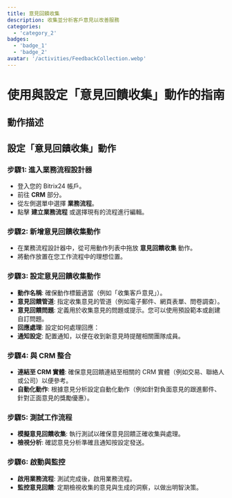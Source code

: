 ```yaml
---
title: 意見回饋收集
description: 收集並分析客戶意見以改善服務
categories: 
  - 'category_2'
badges: 
  - 'badge_1'
  - 'badge_2'
avatar: '/activities/FeedbackCollection.webp'
---
```


# 使用與設定「意見回饋收集」動作的指南

## 動作描述

## 設定「意見回饋收集」動作

### 步驟1: 進入業務流程設計器
- 登入您的 Bitrix24 帳戶。
- 前往 **CRM** 部分。
- 從左側選單中選擇 **業務流程**。
- 點擊 **建立業務流程** 或選擇現有的流程進行編輯。

### 步驟2: 新增意見回饋收集動作
- 在業務流程設計器中，從可用動作列表中拖放 **意見回饋收集** 動作。
- 將動作放置在您工作流程中的理想位置。

### 步驟3: 設定意見回饋收集動作
- **動作名稱**: 確保動作標籤適當（例如「收集客戶意見」）。
- **意見回饋管道**: 指定收集意見的管道（例如電子郵件、網頁表單、問卷調查）。
- **意見回饋問題**: 定義用於收集意見的問題或提示。您可以使用預設範本或創建自訂問題。
- **回應處理**: 設定如何處理回應：
- **通知設定**: 配置通知，以便在收到新意見時提醒相關團隊成員。

### 步驟4: 與 CRM 整合
- **連結至 CRM 實體**: 確保意見回饋連結至相關的 CRM 實體（例如交易、聯絡人或公司）以便參考。
- **自動化動作**: 根據意見分析設定自動化動作（例如針對負面意見的跟進郵件、針對正面意見的獎勵優惠）。

### 步驟5: 測試工作流程
- **模擬意見回饋收集**: 執行測試以確保意見回饋正確收集與處理。
- **檢視分析**: 確認意見分析準確且通知按設定發送。

### 步驟6: 啟動與監控
- **啟用業務流程**: 測試完成後，啟用業務流程。
- **監控意見回饋**: 定期檢視收集的意見與生成的洞察，以做出明智決策。